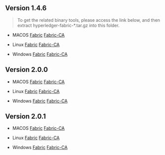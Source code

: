 ## Version 1.4.6

> To get the related binary tools, please access the link below, and then extract hyperledger-fabric-*.tar.gz into this folder.

- MACOS
[Fabric](https://github.com/hyperledger/fabric/releases/download/v1.4.6/hyperledger-fabric-darwin-amd64-1.4.6.tar.gz)
[Fabric-CA](https://github.com/hyperledger/fabric-ca/releases/download/v1.4.6/hyperledger-fabric-ca-darwin-amd64-1.4.6.tar.gz)

- Linux
[Fabric](https://github.com/hyperledger/fabric/releases/download/v1.4.6/hyperledger-fabric-linux-amd64-1.4.6.tar.gz)
[Fabric-CA](https://github.com/hyperledger/fabric-ca/releases/download/v1.4.6/hyperledger-fabric-ca-linux-amd64-1.4.6.tar.gz)

- Windows
[Fabric](https://github.com/hyperledger/fabric/releases/download/v1.4.6/hyperledger-fabric-windows-amd64-1.4.6.tar.gz)
[Fabric-CA](https://github.com/hyperledger/fabric-ca/releases/download/v1.4.6/hyperledger-fabric-ca-windows-amd64-1.4.6.tar.gz)


## Version 2.0.0
- MACOS
[Fabric](https://github.com/hyperledger/fabric/releases/download/v1.4.6/hyperledger-fabric-darwin-amd64-2.0.0.tar.gz)
[Fabric-CA](https://github.com/hyperledger/fabric-ca/releases/download/v1.4.6/hyperledger-fabric-ca-darwin-amd64-1.4.6.tar.gz)

- Linux
[Fabric](https://github.com/hyperledger/fabric/releases/download/v2.0.0/hyperledger-fabric-linux-amd64-2.0.0.tar.gz)
[Fabric-CA](https://github.com/hyperledger/fabric-ca/releases/download/v1.4.6/hyperledger-fabric-ca-linux-amd64-1.4.6.tar.gz)

- Windows
[Fabric](https://github.com/hyperledger/fabric/releases/download/v2.0.0/hyperledger-fabric-windows-amd64-2.0.0.tar.gz)
[Fabric-CA](https://github.com/hyperledger/fabric-ca/releases/download/1.4.6/hyperledger-fabric-ca-windows-amd64-1.4.6.tar.gz)


## Version 2.0.1
- MACOS
[Fabric](https://github.com/hyperledger/fabric/releases/download/v2.0.1/hyperledger-fabric-darwin-amd64-2.0.1.tar.gz)
[Fabric-CA](https://github.com/hyperledger/fabric-ca/releases/download/v1.4.6/hyperledger-fabric-ca-darwin-amd64-1.4.6.tar.gz)

- Linux
[Fabric](https://github.com/hyperledger/fabric/releases/download/v2.0.1/hyperledger-fabric-linux-amd64-2.0.1.tar.gz)
[Fabric-CA](https://github.com/hyperledger/fabric-ca/releases/download/v1.4.6/hyperledger-fabric-ca-linux-amd64-1.4.6.tar.gz)

- Windows
[Fabric](https://github.com/hyperledger/fabric/releases/download/v2.0.1/hyperledger-fabric-windows-amd64-2.0.1.tar.gz)
[Fabric-CA](https://github.com/hyperledger/fabric-ca/releases/download/v1.4.6/hyperledger-fabric-ca-windows-amd64-1.4.6.tar.gz)
